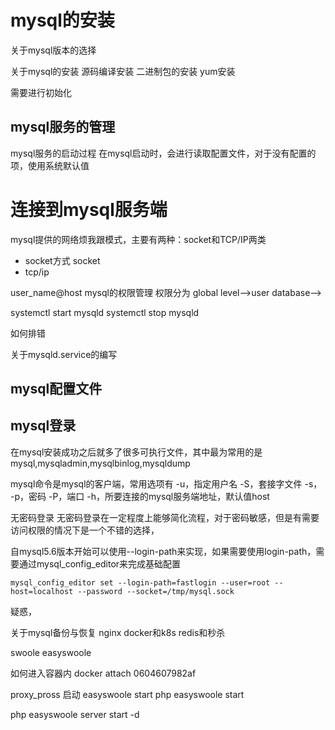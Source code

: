 # mysql的安装

关于mysql版本的选择


关于mysql的安装
源码编译安装
二进制包的安装
yum安装





需要进行初始化



## mysql服务的管理

mysql服务的启动过程
在mysql启动时，会进行读取配置文件，对于没有配置的项，使用系统默认值


# 连接到mysql服务端
mysql提供的网络烦我跟模式，主要有两种：socket和TCP/IP两类
- socket方式
	socket
- tcp/ip

user_name@host
mysql的权限管理
权限分为
global level-->user
database-->





systemctl start mysqld
systemctl stop mysqld

如何排错



关于mysqld.service的编写




## mysql配置文件





## mysql登录




在mysql安装成功之后就多了很多可执行文件，其中最为常用的是mysql,mysqladmin,mysqlbinlog,mysqldump

mysql命令是mysql的客户端，常用选项有
-u，指定用户名
-S，套接字文件
-s，
-p，密码
-P，端口
-h，所要连接的mysql服务端地址，默认值host


无密码登录
无密码登录在一定程度上能够简化流程，对于密码敏感，但是有需要访问权限的情况下是一个不错的选择，

自mysql5.6版本开始可以使用--login-path来实现，如果需要使用login-path，需要通过mysql_config_editor来完成基础配置

```mysql
mysql_config_editor set --login-path=fastlogin --user=root --host=localhost --password --socket=/tmp/mysql.sock

```





疑惑，



关于mysql备份与恢复
nginx
docker和k8s
redis和秒杀


swoole
easyswoole


如何进入容器内
docker attach 0604607982af


proxy_pross
启动 easyswoole start
php easyswoole start

php easyswoole server start -d